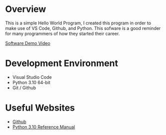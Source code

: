 # Overview

This is a simple Hello World Program, I created this program in order to make use of VS Code, Github, and Python. This sofware is a good reminder for many programmers of how they started their career. 




[Software Demo Video](http://youtube.link.goes.here)

# Development Environment

* Visual Studio Code
* Python 3.10 64-bit
* Git / Github



# Useful Websites


* [Github](https://github.com/)
* [Python 3.10 Reference Manual](https://docs.python.org/3/library/index.html)
